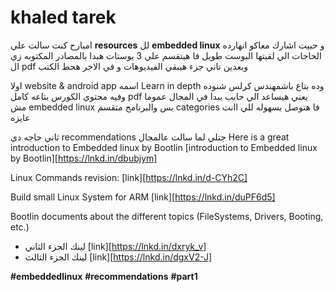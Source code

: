 # khaled tarek
امبارح كنت سالت علي **resources** لل **embedded linux** و حبيت اشارك معاكو انهارده الحاجات الي لقيتها
البوست طويل فا هيتقسم علي 3 بوستات
هبدا بالمصادر المكتوبه زي ال pdf وبعدين تاني جزء هيبقي الفيديوهات و في الاخر هحط الكتب

اولا website & android app اسمه
Learn in depth
وده بتاع باشمهندس كرلس شنوده وفيه محتوي الكورس بتاعه كامل pdf يعني هيساعد الي حابب يبدا في المجال عموما مش embedded linux بس والبرنامج متقسم categories فا هتوصل بسهوله للي اانت عايزه

ثاني حاجه دي recommendations جتلي لما سالت عالمجال
Here is a great introduction to Embedded linux by Bootlin
[introduction to Embedded linux by Bootlin][https://lnkd.in/dbubjym]

Linux Commands revision:
[link][https://lnkd.in/d-CYh2C]

Build small Linux System for ARM
[link][https://lnkd.in/duPF6d5]

Bootlin documents about the different topics (FileSystems, Drivers, Booting, etc.)
* لينك الجزء الثاني
[link][https://lnkd.in/dxryk_v]
* لينك الجزء الثالث
[link][https://lnkd.in/dgxV2-J]

**#embeddedlinux**
**#recommendations**
**#part1**
